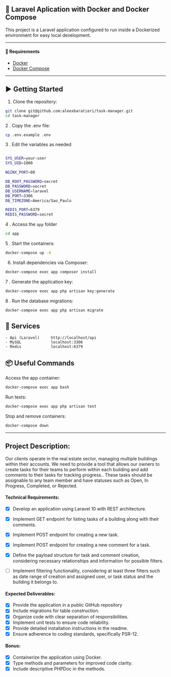 ## 🚀 Laravel Aplication with Docker and Docker Compose

This project is a Laravel application configured to run inside a Dockerized environment for easy local development.

---

#### 🧰 Requirements

- [Docker](https://www.docker.com/)
- [Docker Compose](https://docs.docker.com/compose/install/)

---

## ▶️ Getting Started

1. Clone the repository:

```bash
git clone git@github.com:aleexbaratieri/task-manager.git
cd task-manager
```

2 . Copy the .env file:

```bash
cp .env.example .env
```

3 . Edit the variables as needed

```bash

SYS_USER=your-user
SYS_UID=1000

NGINX_PORT=80

DB_ROOT_PASSWORD=secret
DB_PASSWORD=secret
DB_USERNAME=laravel
DB_PORT=3306
DB_TIMEZONE=America/Sao_Paulo

REDIS_PORT=6379
REDIS_PASSWORD=secret
```

4 . Access the `app` folder

```bash
cd app
```

5 . Start the containers:

```bash
docker-compose up -d
```

6. Install dependencies via Composer:

```bash
docker-compose exec app composer install
```

7 . Generate the application key:

```bash
docker-compose exec app php artisan key:generate
```

8 . Run the database migrations:

```bash
docker-compose exec app php artisan migrate
```

## 🐳 Services
    - Api (Laravel)	    http://localhost/api
    - MySQL	            localhost:3306
    - Redis             localhost:6379

## 📦 Useful Commands

Access the app container:

```bash
docker-compose exec app bash
```

Run tests:

```bash
docker-compose exec app php artisan test
```

Stop and remove containers:

```bash
docker-compose down
```

---
## Project Description:

Our clients operate in the real estate sector, managing multiple buildings within their accounts. We need to provide a tool that allows our owners to create tasks for their teams to perform within each building and add comments to their tasks for tracking progress.. These tasks should be assignable to any team member and have statuses such as Open, In Progress, Completed, or Rejected. 


#### Technical Requirements: 

- [x] Develop an application using Laravel 10 with REST architecture. 
- [x] Implement GET endpoint for listing tasks of a building along with their comments. 
- [x] Implement POST endpoint for creating a new task. 
- [x] Implement POST endpoint for creating a new comment for a task. 
- [x] Define the payload structure for task and comment creation, considering necessary relationships and information for possible filters. 
- [ ] Implement filtering functionality, considering at least three filters such as date range of creation and assigned user, or task status and the building it belongs to.


#### Expected Deliverables: 


- [x] Provide the application in a public GitHub repository 
- [x] Include migrations for table construction. 
- [x] Organize code with clear separation of responsibilities. 
- [x] Implement unit tests to ensure code reliability. 
- [x] Provide detailed installation instructions in the readme. 
- [x] Ensure adherence to coding standards, specifically PSR-12.

#### Bonus: 

- [x] Containerize the application using Docker. 
- [x] Type methods and parameters for improved code clarity. 
- [x] Include descriptive PHPDoc in the methods.